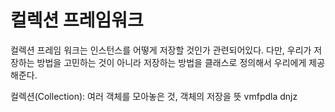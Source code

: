 <h1>컬렉션 프레임워크</h1>
컬렉션 프레임 워크는 인스턴스를 어떻게 저장할 것인가 관련되어있다.
다만, 우리가 저장하는 방법을 고민하는 것이 아니라 저장하는 방법을 클래스로 정의해서 우리에게 제공해준다.

컬렉션(Collection): 여러 객체를 모아놓은 것, 객체의 저장을 뜻
vmfpdla dnjz
